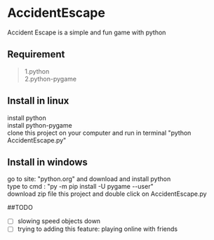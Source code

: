 # AccidentEscape
Accident Escape is a simple and fun game with python
## Requirement 
> 1.python <br>
> 2.python-pygame
## Install in linux
install python <br>
install python-pygame <br>
clone this project on your computer and run in terminal "python AccidentEscape.py"
## Install in windows
go to site: "python.org" and download and install python <br>
type to cmd : "py -m pip install -U pygame --user" <br>
download zip file this project and double click on AccidentEscape.py

##TODO
-[ ] slowing speed objects down
-[ ] trying to adding this feature: playing online with friends
